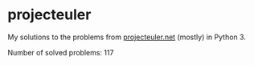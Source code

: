 projecteuler
============

My solutions to the problems from [projecteuler.net](https://projecteuler.net) (mostly) in Python 3.

Number of solved problems: 117
